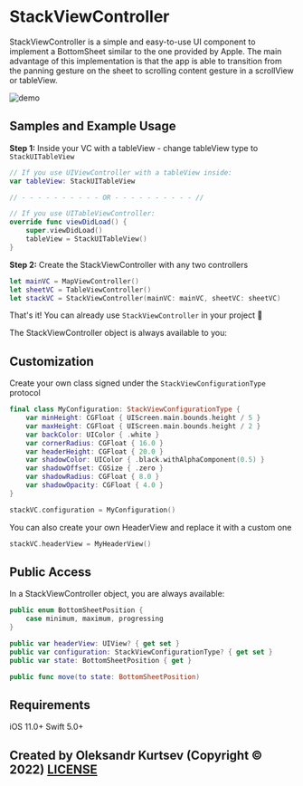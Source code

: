 # StackViewController

StackViewController is a simple and easy-to-use UI component to implement a BottomSheet similar to the one provided by Apple. The main advantage of this implementation is that the app is able to transition from the panning gesture on the sheet to scrolling content gesture in a scrollView or tableView.

![demo](https://user-images.githubusercontent.com/27446881/197181656-a761b10a-5cca-46cb-bf4f-5127141698e9.gif)

## Samples and Example Usage

**Step 1:** Inside your VC with a tableView - change tableView type to ```StackUITableView```

```swift
// If you use UIViewController with a tableView inside:
var tableView: StackUITableView

// - - - - - - - - - - OR - - - - - - - - - - //

// If you use UITableViewController:
override func viewDidLoad() {
    super.viewDidLoad()
    tableView = StackUITableView()
}
```

**Step 2:** Create the StackViewController with any two controllers

```swift
let mainVC = MapViewController()
let sheetVC = TableViewController()
let stackVC = StackViewController(mainVC: mainVC, sheetVC: sheetVC)
```

That's it! You can already use ```StackViewController``` in your project 🤩


The StackViewController object is always available to you:

## Customization

Create your own class signed under the ```StackViewConfigurationType``` protocol

```swift
final class MyConfiguration: StackViewConfigurationType {
    var minHeight: CGFloat { UIScreen.main.bounds.height / 5 }
    var maxHeight: CGFloat { UIScreen.main.bounds.height / 2 }
    var backColor: UIColor { .white }
    var cornerRadius: CGFloat { 16.0 }
    var headerHeight: CGFloat { 20.0 }
    var shadowColor: UIColor { .black.withAlphaComponent(0.5) }
    var shadowOffset: CGSize { .zero }
    var shadowRadius: CGFloat { 8.0 }
    var shadowOpacity: CGFloat { 4.0 }
}
```
```swift
stackVC.configuration = MyConfiguration()
```

You can also create your own HeaderView and replace it with a custom one
```swift
stackVC.headerView = MyHeaderView()
```

## Public Access

In a StackViewController object, you are always available:

```swift
public enum BottomSheetPosition {
    case minimum, maximum, progressing
}

public var headerView: UIView? { get set }
public var configuration: StackViewConfigurationType? { get set }
public var state: BottomSheetPosition { get }

public func move(to state: BottomSheetPosition)
```

## Requirements

iOS 11.0+
Swift 5.0+

## Created by Oleksandr Kurtsev (Copyright © 2022) [LICENSE](https://github.com/kurtsev0103/StackViewController/blob/main/LICENSE)

